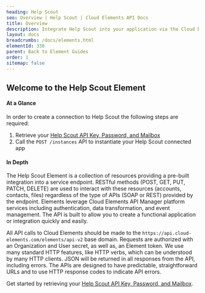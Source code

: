 ```yaml
---
heading: Help Scout
seo: Overview | Help Scout | Cloud Elements API Docs
title: Overview
description: Integrate Help Scout into your application via the Cloud Elements APIs.
layout: docs
breadcrumbs: /docs/elements.html
elementId: 338
parent: Back to Element Guides
order: 1
sitemap: false
---
```


## Welcome to the Help Scout Element


#### At a Glance

In order to create a connection to Help Scout the following steps are required:

1. Retrieve your [Help Scout API Key, Password, and Mailbox](helpscout-endpoint-setup.html)
2. Call the `POST /instances` API to instantiate your Help Scout connected app

#### In Depth

The Help Scout Element is a collection of resources providing a pre-built integration into a service endpoint. RESTful methods (POST, GET, PUT, PATCH, DELETE) are used to interact with these resources (accounts, contacts, files) regardless of the type of APIs (SOAP or REST) provided by the endpoint. Elements leverage Cloud Elements API Manager platform services including authentication, data transformation, and event management.  The API is built to allow you to create a functional application or integration quickly and easily.

All API calls to Cloud Elements should be made to the `https://api.cloud-elements.com/elements/api-v2` base domain. Requests are authorized with an Organization and User secret, as well as, an Element token.  We use many standard HTTP features, like HTTP verbs, which can be understood by many HTTP clients. JSON will be returned in all responses from the API, including errors. The APIs are designed to have predictable, straightforward URLs and to use HTTP response codes to indicate API errors.

Get started by retrieving your [Help Scout API Key, Password, and Mailbox](helpscout-endpoint-setup.html).
